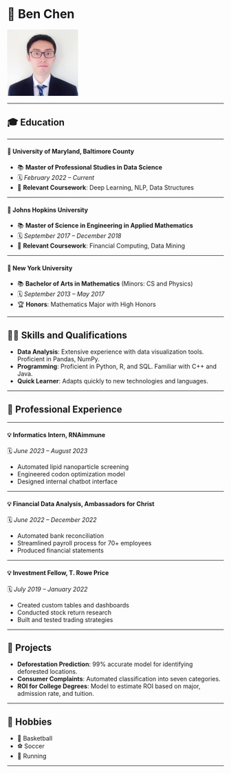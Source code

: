 # 📝 Ben Chen 
![Ben Chen Headshot](headshot.png)

---

## 🎓 Education

---

#### 🏫 **University of Maryland, Baltimore County**  
- 📚 **Master of Professional Studies in Data Science**  
- 🗓️ *February 2022 – Current*  
- 📘 **Relevant Coursework**: Deep Learning, NLP, Data Structures

---

#### 🏫 **Johns Hopkins University**  
- 📚 **Master of Science in Engineering in Applied Mathematics**  
- 🗓️ *September 2017 – December 2018*  
- 📘 **Relevant Coursework**: Financial Computing, Data Mining

---

#### 🏫 **New York University**  
- 📚 **Bachelor of Arts in Mathematics** (Minors: CS and Physics)  
- 🗓️ *September 2013 – May 2017*  
- 🏆 **Honors**: Mathematics Major with High Honors

---

## 👨‍💻 Skills and Qualifications

* **Data Analysis**: Extensive experience with data visualization tools. Proficient in Pandas, NumPy.
* **Programming**: Proficient in Python, R, and SQL. Familiar with C++ and Java.
* **Quick Learner**: Adapts quickly to new technologies and languages.

---

## 💼 Professional Experience

---

#### 💡 **Informatics Intern, RNAimmune**  
🗓️ *June 2023 – August 2023*  
* Automated lipid nanoparticle screening
* Engineered codon optimization model
* Designed internal chatbot interface

---

#### 💡 **Financial Data Analysis, Ambassadors for Christ**  
🗓️ *June 2022 – December 2022*  
* Automated bank reconciliation
* Streamlined payroll process for 70+ employees
* Produced financial statements

---

#### 💡 **Investment Fellow, T. Rowe Price**  
🗓️ *July 2019 – January 2022*  
* Created custom tables and dashboards
* Conducted stock return research
* Built and tested trading strategies

---

## 🌟 Projects

* **Deforestation Prediction**: 99% accurate model for identifying deforested locations.
* **Consumer Complaints**: Automated classification into seven categories.
* **ROI for College Degrees**: Model to estimate ROI based on major, admission rate, and tuition.

---

## 🎲 Hobbies

* 🏀 Basketball
* ⚽ Soccer
* 🏃 Running

---

